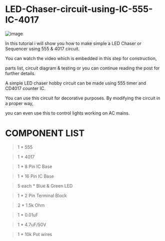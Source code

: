 # LED-Chaser-circuit-using-IC-555-IC-4017

![image](https://user-images.githubusercontent.com/19898602/141060395-bf677e26-b847-48d5-9800-b2e6bd2a6b66.png)
  
  
  In this tutorial i will show you how to make simple a LED Chaser or Sequencer using 555 & 4017 circuit. 
  
  You can watch the video which is embedded in this step for construction, 
  
  parts list, circuit diagram & testing or you can continue reading the post for further details.
  
  A simple LED chaser hobby circuit can be made using 555 timer and CD4017 counter IC. 
  
  You can use this circuit for decorative purposes. By modifying the circuit in a proper way, 
  
  you can even use this to control lights working on AC mains.
  
  # COMPONENT LIST
  
>  1 * 555 

> 1 * 4017 

> 1 * 8 Pin IC Base 

> 1 * 16 Pin IC Base 

> 5 each * Blue & Green LED 

> 1 * 2 Pin Terminal Block 

> 2 * 1.5k Ohm

> 1 * 0.01uF

> 1 * 4.7uF/50V

> 1 * 10k Pot wires 


